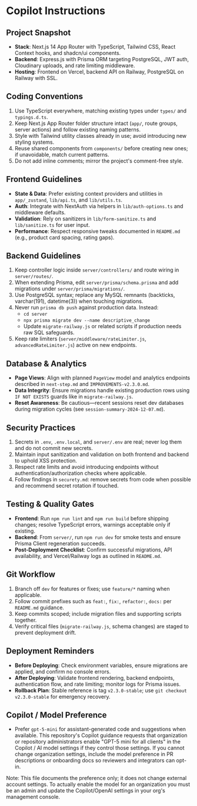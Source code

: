 # Copilot Instructions

## Project Snapshot
- **Stack**: Next.js 14 App Router with TypeScript, Tailwind CSS, React Context hooks, and shadcn/ui components.
- **Backend**: Express.js with Prisma ORM targeting PostgreSQL, JWT auth, Cloudinary uploads, and rate limiting middleware.
- **Hosting**: Frontend on Vercel, backend API on Railway, PostgreSQL on Railway with SSL.

## Coding Conventions
1. Use TypeScript everywhere, matching existing types under `types/` and `typings.d.ts`.
2. Keep Next.js App Router folder structure intact (`app/`, route groups, server actions) and follow existing naming patterns.
3. Style with Tailwind utility classes already in use; avoid introducing new styling systems.
4. Reuse shared components from `components/` before creating new ones; if unavoidable, match current patterns.
5. Do not add inline comments; mirror the project's comment-free style.

## Frontend Guidelines
- **State & Data**: Prefer existing context providers and utilities in `app/_zustand`, `lib/api.ts`, and `lib/utils.ts`.
- **Auth**: Integrate with NextAuth via helpers in `lib/auth-options.ts` and middleware defaults.
- **Validation**: Rely on sanitizers in `lib/form-sanitize.ts` and `lib/sanitize.ts` for user input.
- **Performance**: Respect responsive tweaks documented in `README.md` (e.g., product card spacing, rating gaps).

## Backend Guidelines
1. Keep controller logic inside `server/controllers/` and route wiring in `server/routes/`.
2. When extending Prisma, edit `server/prisma/schema.prisma` and add migrations under `server/prisma/migrations/`.
3. Use PostgreSQL syntax; replace any MySQL remnants (backticks, varchar(191), datetime(3)) when touching migrations.
4. Never run `prisma db push` against production data. Instead:
   - `cd server`
   - `npx prisma migrate dev --name descriptive_change`
   - Update `migrate-railway.js` or related scripts if production needs raw SQL safeguards.
5. Keep rate limiters (`server/middleware/rateLimiter.js`, `advancedRateLimiter.js`) active on new endpoints.

## Database & Analytics
- **Page Views**: Align with planned `PageView` model and analytics endpoints described in `next-step.md` and `IMPROVEMENTS-v2.3.0.md`.
- **Data Integrity**: Ensure migrations handle existing production rows using `IF NOT EXISTS` guards like in `migrate-railway.js`.
- **Reset Awareness**: Be cautious—recent sessions reset dev databases during migration cycles (see `session-summary-2024-12-07.md`).

## Security Practices
1. Secrets in `.env`, `.env.local`, and `server/.env` are real; never log them and do not commit new secrets.
2. Maintain input sanitization and validation on both frontend and backend to uphold XSS protection.
3. Respect rate limits and avoid introducing endpoints without authentication/authorization checks where applicable.
4. Follow findings in `securety.md`: remove secrets from code when possible and recommend secret rotation if touched.

## Testing & Quality Gates
- **Frontend**: Run `npm run lint` and `npm run build` before shipping changes; resolve TypeScript errors, warnings acceptable only if existing.
- **Backend**: From `server/`, run `npm run dev` for smoke tests and ensure Prisma Client regeneration succeeds.
- **Post-Deployment Checklist**: Confirm successful migrations, API availability, and Vercel/Railway logs as outlined in `README.md`.

## Git Workflow
1. Branch off `dev` for features or fixes; use `feature/*` naming when applicable.
2. Follow commit prefixes such as `feat:`, `fix:`, `refactor:`, `docs:` per `README.md` guidance.
3. Keep commits scoped; include migration files and supporting scripts together.
4. Verify critical files (`migrate-railway.js`, schema changes) are staged to prevent deployment drift.

## Deployment Reminders
- **Before Deploying**: Check environment variables, ensure migrations are applied, and confirm no console errors.
- **After Deploying**: Validate frontend rendering, backend endpoints, authentication flow, and rate limiting; monitor logs for Prisma issues.
- **Rollback Plan**: Stable reference is tag `v2.3.0-stable`; use `git checkout v2.3.0-stable` for emergency recovery.

## Copilot / Model Preference
- Prefer `gpt-5-mini` for assistant-generated code and suggestions when available. This repository's Copilot guidance requests that organization or repository administrators enable "GPT-5 mini for all clients" in the Copilot / AI model settings if they control those settings. If you cannot change organization settings, include the model preference in PR descriptions or onboarding docs so reviewers and integrators can opt-in.

Note: This file documents the preference only; it does not change external account settings. To actually enable the model for an organization you must be an admin and update the Copilot/OpenAI settings in your org's management console.
